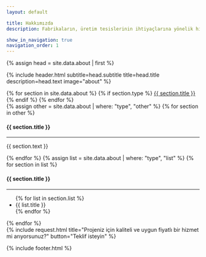 ```yaml
---
layout: default

title: Hakkımızda
description: Fabrikaların, üretim tesislerinin ihtiyaçlarına yönelik hizmetler sunan, sevkiyat kalitesini artıran ve kendini sürekli olarak geliştiren Ünyap, girişimci, yenilikçi ve sorumluluk taşıyan vizyoner ruhuyla 2018 yılında kurulmuştur.

show_in_navigation: true
navigation_order: 1
---
```


{% assign head = site.data.about | first %}

{% include header.html
  subtitle=head.subtitle
  title=head.title
  description=head.text
  image="about"
%}

<main>
  <section>
    <div class="container md:px-8 mx-auto flex">
      <aside class="hidden md:block md:w-1/4">
        <nav class="flex flex-col md:py-16 sticky top-0">
          {% for section in site.data.about %}
            {% if section.type %}
              <a class="px-8 py-2 border-l-2 border-gray-400 text-base font-semibold hover:text-orange-600 hover:border-orange-600" href="#{{ section.url }}">{{ section.title }}</a>
            {% endif %}
          {% endfor %}
        </nav>
      </aside>
      <div class="w-full md:w-3/4 md:border-l border-gray-400">
        {% assign other = site.data.about | where: "type", "other" %}
        {% for section in other %}
          <div id="{{ section.url }}" class="px-8 py-8 md:py-16 border-b border-gray-400">
            <h4 class="text-xl font-semibold mb-2">{{ section.title }}</h4>
            <hr class="w-16 border-t-2 border-orange-600 mb-4">
            <p class="text-base">{{ section.text }}</p>
          </div>
        {% endfor %}
        {% assign list = site.data.about | where: "type", "list" %}
        {% for section in list %}
          <div id="{{ section.url }}" class="px-8 py-8 md:py-16 border-b border-gray-400">
            <h4 class="text-xl font-semibold mb-2">{{ section.title }}</h4>
            <hr class="w-16 border-t-2 border-orange-600 mb-4">
            <ul class="list-disc pl-4">
              {% for list in section.list %}
              <li class="mb-2 text-sm font-semibold">{{ list.title }}</li>
              {% endfor %}
            </ul>
          </div>
        {% endfor %}
      </div>
    </div>
  </section>
  {% include request.html
    title="Projeniz için kaliteli ve uygun fiyatlı bir hizmet mi arıyorsunuz?"
    button="Teklif isteyin"
  %}
</main>

{% include footer.html %}
